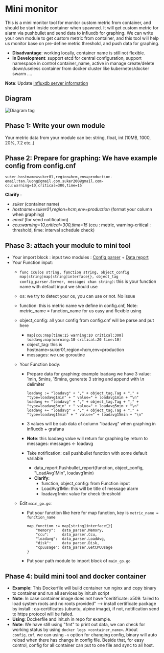 # Mini monitor

This is a mini monitor tool for monitor custom metric from container, and should be start inside container when spawned. It will get custom metric for alarm  via pushbullet and send data to influxdb for graphing.
We can write your own module to get custom metric from container, and this tool will help us monitor base on pre-define metric threshold, and push data for graphing.

- **Disadvantage**: working locally, container name is still not flexible.
- **In Development**: support etcd for central configuration, support namespace in control container_name, active in manage create/delete down/useless container from docker cluster like kubernetes/docker swarm ....

**Note**: Update [Influxdb server information](https://github.com/suker200/minimonitor/blob/master/data_report/influxdb_report.go)

## Diagram
![Diagram tag](https://raw.githubusercontent.com/suker200/minimonitor/master/diagram_minimonitor.png)

## Phase 1: Write your own module
Your metric data from your module can be: string, float, int (10MB, 1000, 20%, 7.2 etc..)

## Phase 2: Prepare for graphing: We have example config from config.cnf
```
suker-hostname=suker01,region=hcm,env=production-email:tan.luong@gmail.com,suker200@gmail.com-ccu:warning=10,critical=300,time=15
```
**Clarify** :
- *suker* (container name)
- *hostname=suker01,region=hcm,env=production* (format your column when graphing)
- *email* (for send notification)
- *ccu:warning=10,critical=300,time=15* (ccu : metric, warning-critical : threshold, time: interval schedule check)

## Phase 3: attach your module to mini tool
- Your import block : input two modules : [Config parser](https://github.com/suker200/minimonitor/tree/master/config_parser) + [Data report](https://github.com/suker200/minimonitor/tree/master/data_report)
- Your Function input:
  + `func Ccu(os string, function string, object_config map[string]map[string]interface{}, object_tag config_parser.Server, messages chan string)`: this is your function name with default input we should use
  + os: we try to detect your os, you can use or not. No issue
  + function: this is metric name we define in config.cnf, Note: metric_name = function_name for us easy and flexible using
  + object_config: all your config from config.cnf will be parse and put here
    - `map[ccu:map[time:15 warning:10 critical:300] loadavg:map[warning:10 critical:20 time:10]`
    - object_tag: this is hostname=suker01,region=hcm,env=production
    - messages: we use goroutine

  + Your Function body:
    - Prepare data for graphing: example loadavg we have 3 value: 1min, 5mins, 15mins, generate 3 string and append with *\n* delimiter
        ```
        loadavg := "loadavg" + "," + object_tag.Tag + "," + "type=loadavg1min" + " value=" + loadavg1min + "\n"
        loadavg += "loadavg" + "," + object_tag.Tag + "," + "type=loadavg5min" + " value=" + loadavg5min + "\n"
        loadavg += "loadavg" + "," + object_tag.Tag + "," + "type=loadavg15min" + " value=" + loadavg15min + "\n"
        ```

    - 3 values will be sub data of column "loadavg" when graphing in influxdb + grafana
    - **Note**: this loadavg value will return for graphing by return to messages: messages <\- loadavg
    - Take notification: call pushbullet function with some default variable
      + data_report.Pushbullet_report(function, object_config, "LoadAvg1Min", loadavg1min)
      + **Clarify**:
        - function, object_config: from Function input
        - LoadAvg1Min: this will be title of message alarm
        - loadavg1min: value for check threshold

  + Edit `main_go.go`:
    - Put your function like here for map function, key is `metric_name = function_name`
        ```
        map_function := map[string]interface{}{ 
            "memory":   data_parser.Memory,
            "ccu":      data_parser.Ccu,
            "loadavg":  data_parser.LoadAvg,
            "disk":     data_parser.Disk,
            "cpuusage": data_parser.GetCPUUsage
        }
        ```
    - Put your path module to import block of `main_go.go`

## Phase 4: build mini tool and docker container
  - **Example**: This Dockerfile will build container run nginx and copy binary to container and run all services by init.sh script
  - **Note**: In case container image does not have "ceritificate: x509: failed to load system roots and no roots provided" --> install certificate package by install : ca-certificates (ubuntu, alpine image), if not, notification send to https protocol will be failed.
  - **Using**: Dockerfile and init.sh in repo for example.
  - **Note**: We have still using "fmt" to print out data, we can check for working status by using `docker logs <container_name>`. About `config.cnf`, we can using `-v` option for changing config, binary will auto reload when there has change in config file. Beside that, for easy control, config for all container can put to one file and sync to all host.
